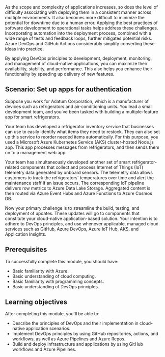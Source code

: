 ﻿As the scope and complexity of applications increases, so does the level of difficulty associating with deploying them in a consistent manner across multiple environments. It also becomes more difficult to minimize the potential for downtime due to a human error. Applying the best practices of software development to operational tasks helps address these challenges. Incorporating automation into the deployment process, combined with a wide range of tests and feedback loops, further mitigates potential risks. Azure DevOps and GitHub Actions considerably simplify converting these ideas into practice.

By applying DevOps principles to development, deployment, monitoring, and management of cloud-native applications, you can maximize their availability, stability, and performance. This also helps you enhance their functionality by speeding up delivery of new features.

## Scenario: Set up apps for authentication

Suppose you work for Adatum Corporation, which is a manufacturer of devices such as refrigerators and air-conditioning units. You lead a small development team, and you've been tasked with building a multiple-feature app for smart refrigerators.

Your team has developed a refrigerator inventory service that businesses can use to easily identify what items they need to restock. They can also set up this service to reorder needed items automatically. For this purpose, you used a Microsoft Azure Kubernetes Service (AKS) cluster-hosted Node.js app. This app processes messages from refrigerators, and then sends them on to a management web app.

Your team has simultaneously developed another set of smart refrigerator-related components that collect and process Internet of Things (IoT) telemetry data generated by onboard sensors. The telemetry data allows customers to track the refrigerators' temperatures over time and alert the maintenance staff if an issue occurs. The corresponding IoT pipeline delivers row metrics to Azure Data Lake Storage. Aggregated content is then routed via Azure Event Hubs and Azure Functions to Azure Cosmos DB.

Now your primary challenge is to streamline the build, testing, and deployment of updates. These updates will go to components that constitute your cloud-native application-based solution. Your intention is to adhere to DevOps principles, and use whenever applicable, managed cloud services such as GitHub, Azure DevOps, Azure IoT Hub, AKS, and Application Insights.

## Prerequisites

To successfully complete this module, you should have:

* Basic familiarity with Azure.
* Basic understanding of cloud computing.
* Basic familiarity with programming concepts.
* Basic understanding of DevOps principles.

## Learning objectives

After completing this module, you'll be able to:

* Describe the principles of DevOps and their implementation in cloud-native application scenarios.
* Implement DevOps principles by using GitHub repositories, actions, and workflows, as well as Azure Pipelines and Azure Repos.
* Build and deploy infrastructure and applications by using GitHub workflows and Azure Pipelines.

